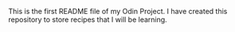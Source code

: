 This is the first README file of my Odin Project.  I have created this repository to store recipes that I will be learning.